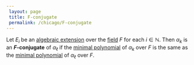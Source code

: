 ```yaml
---
 layout: page
 title: F-conjugate
 permalink: /chicago/F-conjugate
---
```

Let $E_i$ be an [algebraic extension](https://defsmath.github.io/DefsMath/algebraic_extension) over the [field](https://defsmath.github.io/DefsMath/field) $F$ for each $i\in \mathbb N$. Then $\alpha_k$ is an **$F$-conjugate** of $\alpha_\ell$ if the [minimal polynomial](https://defsmath.github.io/DefsMath/algebraic_element_of_an_algebra) of $\alpha_k$ over $F$ is the same as the [minimal polynomial](https://defsmath.github.io/DefsMath/################################minimal_polynomial) of $\alpha_\ell$ over $F$. 